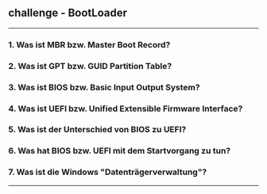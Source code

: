 
## challenge - BootLoader

---

### 1. Was ist MBR bzw. Master Boot Record?
### 2. Was ist GPT bzw. GUID Partition Table?
### 3. Was ist BIOS bzw. Basic Input Output System?
### 4. Was ist UEFI bzw. Unified Extensible Firmware Interface?
### 5. Was ist der Unterschied von BIOS zu UEFI?
### 6. Was hat BIOS bzw. UEFI mit dem Startvorgang zu tun?
### 7. Was ist die Windows "Datenträgerverwaltung"?

---
